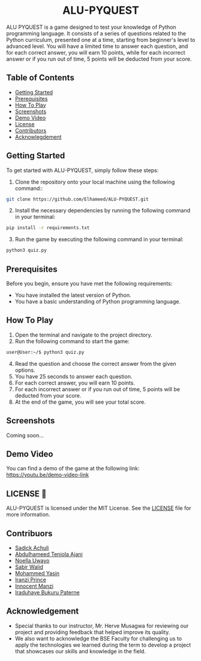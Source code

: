 <h1 align="center">ALU-PYQUEST</h1>

ALU PYQUEST is a game designed to test your knowledge of Python programming language. It consists of a series of questions related to the Python curriculum, presented one at a time, starting from beginner's level to advanced level. You will have a limited time to answer each question, and for each correct answer, you will earn 10 points, while for each incorrect answer or if you run out of time, 5 points will be deducted from your score.

## Table of Contents
- [Getting Started](#getting-started)
- [Prerequisites](#prerequisites)
- [How To Play](#how-to-play)
- [Screenshots](#screenshots)
- [Demo Video](#demo-video)
- [License](#license)
- [Contributors](#contributors)
- [Acknowlegdement](#acknowledgement)

## Getting Started
To get started with ALU-PYQUEST, simply follow these steps:
1. Clone the repository onto your local machine using the following command::
```sh
git clone https://github.com/Elhameed/ALU-PYQUEST.git
```
2. Install the necessary dependencies by running the following command in your terminal:
```sh
pip install -r requirements.txt
```
3. Run the game by executing the following command in your terminal:
```sh
python3 quiz.py
```

## Prerequisites
Before you begin, ensure you have met the following requirements:
- You have installed the latest version of Python.
- You have a basic understanding of Python programming language.

## How To Play
1. Open the terminal and navigate to the project directory.
2. Run the following command to start the game:
```sh
user@User:~/$ python3 quiz.py
```
4. Read the question and choose the correct answer from the given options.
5. You have 25 seconds to answer each question.
6. For each correct answer, you will earn 10 points.
7. For each incorrect answer or if you run out of time, 5 points will be deducted from your score.
8. At the end of the game, you will see your total score.

## Screenshots
Coming soon...

## Demo Video
You can find a demo of the game at the following link: https://youtu.be/demo-video-link

## LICENSE :scroll:
ALU-PYQUEST is licensed under the MIT License. See the [LICENSE](./LICENSE) file for more information.

## Contribuors
- [Sadick Achuli](https://github.com/Sadickachuli)
- [Abdulhameed Teniola Ajani](https://github.com/Elhameed)
- [Noella Uwayo](https://github.com/n-uwayo)
- [Sabir Walid](https://github.com/SabirWalid)
- [Mohammed Yasin](https://github.com/MohamedAYasin)
- [Iranzi Prince](https://github.com/iranziprince01)
- [Innocent Manzi](https://github.com/innocentmanzi)
- [Iraduhaye Bukuru Paterne](https://github.com/IraduhayeBukuruPaterne1)

## Acknowledgement
- Special thanks to our instructor, Mr. Herve Musagwa for reviewing our project and providing feedback that helped improve its quality.
- We also want to acknowledge the BSE Faculty for challenging us to apply the technologies we learned during the term to develop a project that showcases our skills and knowledge in the field.
